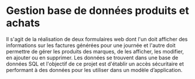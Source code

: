 # Gestion base de données produits et achats
Il s'agit de la réalisation de deux formulaires web dont l'un doit afficher des informations sur les factures générées pour une journée
et l'autre doit permettre de gérer les produits des marques, de les afficher, les modifier, en ajouter ou en supprimer. Les données se trouvent dans une base de données SQL et l'objectif de ce projet est d'établir un accès sécuritaire et performant à des données pour les utiliser dans un modèle d’application.
